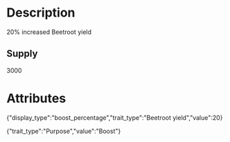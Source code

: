 # Description

20% increased Beetroot yield

## Supply

3000

# Attributes

{"display_type":"boost_percentage","trait_type":"Beetroot yield","value":20}

{"trait_type":"Purpose","value":"Boost"}
